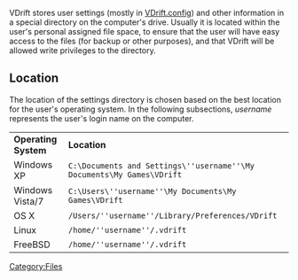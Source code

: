 VDrift stores user settings (mostly in [VDrift.config](VDrift_config.md)) and other information in a special directory on the computer's drive. Usually it is located within the user's personal assigned file space, to ensure that the user will have easy access to the files (for backup or other purposes), and that VDrift will be allowed write privileges to the directory.

Location
--------

The location of the settings directory is chosen based on the best location for the user's operating system. In the following subsections, *username* represents the user's login name on the computer.

|                      |                                                                       |
|----------------------|-----------------------------------------------------------------------|
| **Operating System** | **Location**                                                          |
| Windows XP           | `C:\Documents and Settings\''username''\My Documents\My Games\VDrift` |
| Windows Vista/7      | `C:\Users\''username''\My Documents\My Games\VDrift`                  |
| OS X                 | `/Users/''username''/Library/Preferences/VDrift`                      |
| Linux                | `/home/''username''/.vdrift`                                          |
| FreeBSD              | `/home/''username''/.vdrift`                                          |

<Category:Files>
